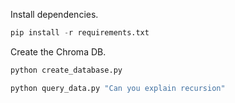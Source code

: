 Install dependencies.

```python
pip install -r requirements.txt
```

Create the Chroma DB.

```python
python create_database.py
```

```python
python query_data.py "Can you explain recursion"
```

